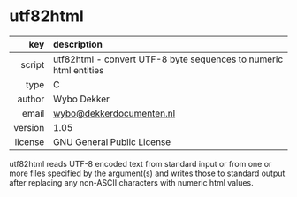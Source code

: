 # utf82html
|     key | description
|     ---:|:---
|  script | utf82html - convert UTF-8 byte sequences to numeric html entities
|    type | C
|  author | Wybo Dekker
|   email | wybo@dekkerdocumenten.nl
| version | 1.05
| license | GNU General Public License

utf82html reads UTF-8 encoded text from standard input or from one or more
files specified by the argument(s) and writes those to standard output after
replacing any non-ASCII characters with numeric html values.
